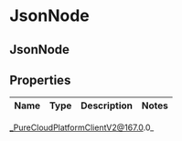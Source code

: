 # JsonNode

## JsonNode

## Properties

|Name | Type | Description | Notes|
|------------ | ------------- | ------------- | -------------|



_PureCloudPlatformClientV2@167.0.0_
